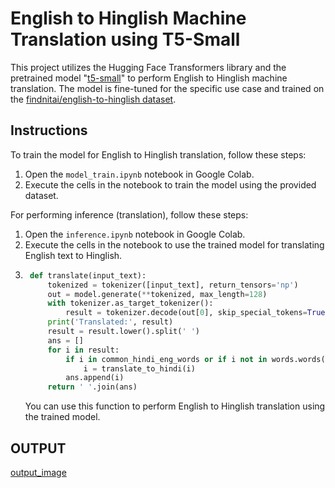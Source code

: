 # English to Hinglish Machine Translation using T5-Small

This project utilizes the Hugging Face Transformers library and the pretrained model "[t5-small](https://huggingface.co/t5-small)" to perform English to Hinglish machine translation. The model is fine-tuned for the specific use case and trained on the [findnitai/english-to-hinglish dataset](https://huggingface.co/datasets/findnitai/english-to-hinglish).

## Instructions

To train the model for English to Hinglish translation, follow these steps:

1. Open the `model_train.ipynb` notebook in Google Colab.
2. Execute the cells in the notebook to train the model using the provided dataset.

For performing inference (translation), follow these steps:

1. Open the `inference.ipynb` notebook in Google Colab.
2. Execute the cells in the notebook to use the trained model for translating English text to Hinglish.
3. ```python
    def translate(input_text):
        tokenized = tokenizer([input_text], return_tensors='np')
        out = model.generate(**tokenized, max_length=128)
        with tokenizer.as_target_tokenizer():
            result = tokenizer.decode(out[0], skip_special_tokens=True)
        print('Translated:', result)
        result = result.lower().split(' ')
        ans = []
        for i in result:
            if i in common_hindi_eng_words or if i not in words.words():
                i = translate_to_hindi(i)
            ans.append(i)
        return ' '.join(ans)
    ```
    You can use this function to perform English to Hinglish translation using the trained model.

## OUTPUT
[output_image](https://github.com/Ayan-Ansar/Eng2HingTranslator/blob/main/output_of_input_text_assignment.png)



    
   
